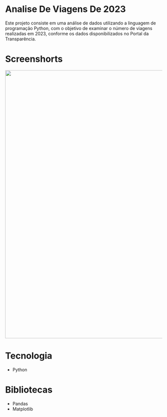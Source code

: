 # Analise De Viagens De 2023
Este projeto consiste em uma análise de dados utilizando a linguagem de programação Python, com o objetivo de examinar o número de viagens realizadas em 2023, conforme os dados disponibilizados no Portal da Transparência.

# Screenshorts
<img src="https://github.com/user-attachments/assets/f9165352-f3d4-4963-bb91-410d4eb399bd" width=860/>

# Tecnologia
- Python

# Bibliotecas
- Pandas
- Matplotlib


